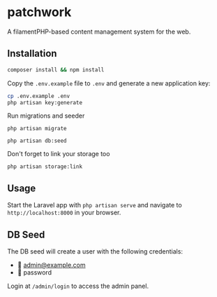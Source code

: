 # patchwork

A filamentPHP-based content management system for the web.

## Installation

```bash
composer install && npm install
```

Copy the `.env.example` file to `.env` and generate a new application key:

```bash
cp .env.example .env
php artisan key:generate
```

Run migrations and seeder
```
php artisan migrate

php artisan db:seed
```

Don't forget to link your storage too
```
php artisan storage:link
```

## Usage

Start the Laravel app with `php artisan serve` and navigate to `http://localhost:8000` in your browser.

## DB Seed

The DB seed will create a user with the following credentials:

- 👤 admin@example.com
- 🔐 password

Login at `/admin/login` to access the admin panel.
